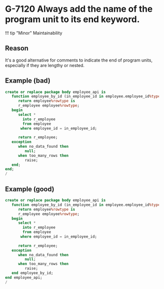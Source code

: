 # G-7120	Always add the name of the program unit to its end keyword.

!!! tip "Minor"
    Maintainability

## Reason

It's a good alternative for comments to indicate the end of program units, especially if they are lengthy or nested.

## Example (bad)

```sql
create or replace package body employee_api is
   function employee_by_id (in_employee_id in employee.employee_id%type)
      return employee%rowtype is
      r_employee employee%rowtype;
   begin
      select *
        into r_employee
        from employee
       where employee_id = in_employee_id;
      
      return r_employee;
   exception
      when no_data_found then
         null;
      when too_many_rows then
         raise;
   end;
end;
/
```

## Example (good)

```sql hl_lines="17 18"
create or replace package body employee_api is
   function employee_by_id (in_employee_id in employee.employee_id%type)
      return employee%rowtype is
      r_employee employee%rowtype;
   begin
      select *
        into r_employee
        from employee
       where employee_id = in_employee_id;
      
      return r_employee;
   exception
      when no_data_found then
         null;
      when too_many_rows then
         raise;
   end employee_by_id;
end employee_api;
/
```
